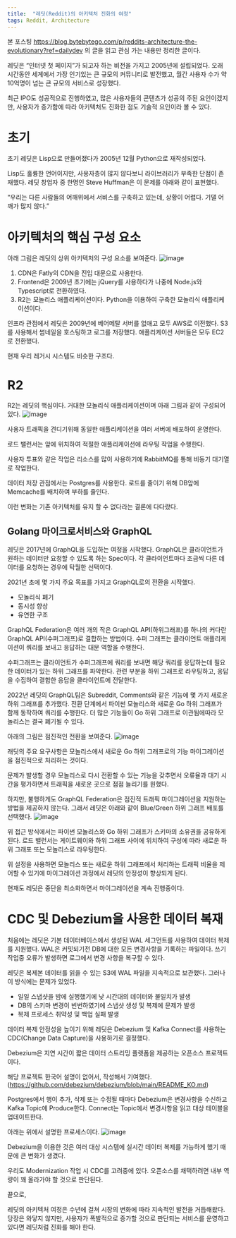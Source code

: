 ```yaml
---
title:  "레딧(Reddit)의 아키텍처 진화의 여정"
tags: Reddit, Architecture
---
```


본 포스팅 https://blog.bytebytego.com/p/reddits-architecture-the-evolutionary?ref=dailydev 의 글을 읽고 관심 가는 내용만 정리한 글이다.

레딧은 “인터넷 첫 페이지”가 되고자 하는 비전을 가지고 2005년에 설립되었다. 오래 시간동안 세계에서 가장 인기있는 큰 규모의 커뮤니티로 발전했고, 월간 사용자 수가 약 10억명이 넘는 큰 규모의 서비스로 성장했다.

최근 IPO도 성공적으로 진행하였고, 많은 사용자들의 콘텐츠가 성공의 주된 요인이겠지만, 사용자가 증가함에 따라 아키텍처도 진화한 점도 기술적 요인이라 볼 수 있다.

# 초기

초기 레딧은 Lisp으로 만들어졌다가 2005년 12월 Python으로 재작성되었다.

Lisp도 훌륭한 언어이지만, 사용자층이 많지 않다보니 라이브러리가 부족한 단점이 존재했다. 레딧 창업자 중 한명인 Steve Huffman은 이 문제를 아래와 같이 표현했다.

“우리는 다른 사람들의 어깨위에서 서비스를 구축하고 있는데, 상황이 어렵다. 기댈 어깨가 많지 않다.”


# 아키텍처의 핵심 구성 요소

아래 그림은 레딧의 상위 아키텍처의 구성 요소를 보여준다.
![image](https://github.com/giljae/giljae.github.io/assets/111643/7e154330-4608-49be-a2c5-4f8e227efe9d)

1. CDN은 Fatly의 CDN을 진입 대문으로 사용한다. 
2. Frontend은 2009년 초기에는 jQuery를 사용하다가 나중에 Node.js와 Typescript로 전환하였다. 
3. R2는 모놀리스 애플리케이션이다. Python을 이용하여 구축한 모놀리식 애플리케이션이다.

인프라 관점에서 레딧은 2009년에 베어메탈 서버를 없애고 모두 AWS로 이전했다. S3를 사용해서 썸네일을 호스팅하고 로그를 저장했다. 애플리케이션 서버들은 모두 EC2로 전환했다.

현재 우리 레거시 시스템도 비슷한 구조다.

# R2

R2는 레딧의 핵심이다. 거대한 모놀리식 애플리케이션이며 아래 그림과 같이 구성되어 있다.
![image](https://github.com/giljae/giljae.github.io/assets/111643/b76d44d8-f7e1-416d-b15b-5be449719b5f)

사용자 트래픽을 견디기위해 동일한 애플리케이션을 여러 서버에 배포하여 운영한다.

로드 밸런서는 앞에 위치하여 적절한 애플리케이션에 라우팅 작업을 수행한다.

사용자 투표와 같은 작업은 리소스를 많이 사용하기에 RabbitMQ를 통해 비동기 대기열로 작업한다.

데이터 저장 관점에서는 Postgres를 사용한다. 로드를 줄이기 위해 DB앞에 Memcache를 배치하여 부하를 줄인다.

이런 변화는 기존 아키텍처를 유지 할 수 없다라는 결론에 다다랐다.

## Golang 마이크로서비스와 GraphQL

레딧은 2017년에 GraphQL을 도입하는 여정을 시작했다. GraphQL은 클라이언트가 원하는 데이터만 요청할 수 있도록 하는 Spec이다. 각 클라이언트마다 조금씩 다른 데이터를 요청하는 경우에 탁월한 선택이다.

2021년 초에 몇 가지 주요 목표를 가지고 GraphQL로의 전환을 시작했다.

- 모놀리식 폐기
- 동시성 향상
- 유연한 구조

GraphQL Federation은 여러 개의 작은 GraphQL API(하위그래프)를 하나의 커다란 GraphQL API(수퍼그래프)로 결합하는 방법이다.  수퍼 그래프는 클라이언트 애플리케이션이 쿼리를 보내고 응답하는 대문 역할을 수행한다.

수퍼그래프는 클라이언트가 수퍼그래프에 쿼리를 보내면 해당 쿼리를 응답하는데 필요한 데이터가 있는 하위 그래프를 파악한다. 관련 부분을 하위 그래프로 라우팅하고, 응답을 수집하여 결합한 응답을 클라이언트에 전달한다.

2022년 레딧의 GraphQL팀은 Subreddit, Comments와 같은 기능에 몇 가지 새로운 하위 그래프를 추가했다. 전환 단계에서 파이썬 모놀리스와 새로운 Go 하위 그래프가 함께 동작하여 쿼리를 수행한다. 더 많은 기능들이 Go 하위 그래프로 이관됨에따라 모놀리스는 결국 폐기될 수 있다.

아래의 그림은 점진적인 전환을 보여준다.
![image](https://github.com/giljae/giljae.github.io/assets/111643/1f96e9ab-7790-4342-bad3-9b7a856be87a)

래딧의 주요 요구사항은 모놀리스에서 새로운 Go 하위 그래프로의 기능 마이그레이션을 점진적으로 처리하는 것이다.

문제가 발생할 경우 모놀리스로 다시 전환할 수 있는 기능을 갖추면서 오류율과 대기 시간을 평가하면서 트래픽을 새로운 곳으로 점점 늘리기를 원했다.

하지만, 불행하게도 GraphQL Federation은 점진적 트래픽 마이그레이션을 지원하는 방법을 제공하지 않는다. 그래서 레딧은 아래와 같이 Blue/Green 하위 그래프 배포를 선택했다.
![image](https://github.com/giljae/giljae.github.io/assets/111643/b27dff24-05da-44a5-8a6b-705379bee424)

위 접근 방식에서는 파이썬 모놀리스와 Go 하위 그래프가 스키마의 소유권을 공유하게 된다. 로드 밸런서는 게이트웨이와 하위 그래프 사이에 위치하여 구성에 따라 새로운 하위 그래포 또는 모놀리스로 라우팅한다.

위 설정을 사용하면 모놀리스 또는 새로운 하위 그래프에서 처리하는 트래픽 비율을 제어할 수 있기에 마이그레이션 과정에서 레딧의 안정성이 향상되게 된다.

현재도 레딧은 중단을 최소화하면서 마이그레이션을 계속 진행중이다.

# CDC 및 Debezium을 사용한 데이터 복재

처음에는 레딧은 기본 데이터베이스에서 생성된 WAL 세그먼트를 사용하여 데이터 복제를 지원했다. WAL은 커밋되기전 DB에 대한 모든 변경사항을 기록하는 파일이다. 쓰기 작업중 오류가 발생하면 로그에서 변경 사항을 복구할 수 있다.

레딧은 복제본 데이터를 읽을 수 있는 S3에 WAL 파일을 지속적으로 보관했다. 그러나 이 방식에는 문제가 있었다.

- 일일 스냅샷을 밤에 실행했기에 낮 시간대의 데이터와 불일치가 발생
- DB의 스키마 변경이 빈번하였기에 스냅샷 생성 및 복제에 문제가 발생
- 복제 프로세스 취약성 및 백업 실패 발생

데이터 복제 안정성을 높이기 위해 레딧은 Debezium 및 Kafka Connect를 사용하는 CDC(Change Data Capture)을 사용하기로 결정했다.

Debezium은 지연 시간이 짧은 데이터 스트리밍 플랫폼을 제공하는 오픈소스 프로젝트이다.

해당 프로젝트 한국어 설명이 없어서, 작성해서 기여했다. (https://github.com/debezium/debezium/blob/main/README_KO.md)

Postgres에서 행이 추가, 삭제 또는 수정될 때마다 Debezium은 변경사항을 수신하고 Kafka Topic에 Produce한다. Connect는 Topic에서 변경사항을 읽고 대상 테이블을 업데이트한다.

아래는 위에서 설명한 프로세스이다.
![image](https://github.com/giljae/giljae.github.io/assets/111643/b36a9e4a-dfdf-4efc-8e8e-d4a37d99a948)

Debezium을 이용한 것은 여러 대상 시스템에 실시간 데이터 복제를 가능하게 했기 때문에 큰 변화가 생겼다.

우리도 Modernization 작업 시 CDC를 고려중에 있다. 오픈소스를 채택하려면 내부 역량이 꽤 올라가야 할 것으로 판단된다.

끝으로,

레딧의 아키텍처 여정은 수년에 걸쳐 시장의 변화에 따라 지속적인 발전을 거듭해왔다. 당장은 와닿지 않지만, 사용자가 폭발적으로 증가할 것으로 판단되는 서비스를 운영하고 있다면 레딧처럼 진화를 해야 한다.
